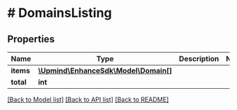 # # DomainsListing

## Properties

Name | Type | Description | Notes
------------ | ------------- | ------------- | -------------
**items** | [**\Upmind\EnhanceSdk\Model\Domain[]**](Domain.md) |  |
**total** | **int** |  |

[[Back to Model list]](../../README.md#models) [[Back to API list]](../../README.md#endpoints) [[Back to README]](../../README.md)
